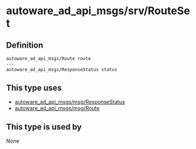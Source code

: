 # autoware_ad_api_msgs/srv/RouteSet

## Definition

```txt
autoware_ad_api_msgs/Route route
---
autoware_ad_api_msgs/ResponseStatus status
```

## This type uses

- [autoware_ad_api_msgs/msg/ResponseStatus](../../autoware_ad_api_msgs/msg/response_status.md)
- [autoware_ad_api_msgs/msg/Route](../../autoware_ad_api_msgs/msg/route.md)

## This type is used by

None
